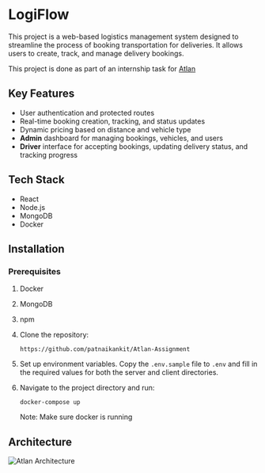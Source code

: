 # LogiFlow

This project is a web-based logistics management system designed to streamline the process of booking transportation for deliveries. It allows users to create, track, and manage delivery bookings.

This project is done as part of an internship task for [Atlan](https://atlan.com/)

## Key Features

- User authentication and protected routes
- Real-time booking creation, tracking, and status updates
- Dynamic pricing based on distance and vehicle type
- **Admin** dashboard for managing bookings, vehicles, and users
- **Driver** interface for accepting bookings, updating delivery status, and tracking progress

## Tech Stack

- React
- Node.js
- MongoDB
- Docker

## Installation

### Prerequisites

1. Docker
2. MongoDB 
3. npm

1. Clone the repository:
   ```
   https://github.com/patnaikankit/Atlan-Assignment
   ```
   
2. Set up environment variables. Copy the `.env.sample` file to `.env` and fill in the required values for both the server and client directories.

3. Navigate to the project directory and run:
   ``` 
   docker-compose up 
   ```
   Note: Make sure docker is running

## Architecture

![Atlan Architecture](https://drive.google.com/uc?export=view&id=1RmXikY6b-25NyWEvvcnPSvnrpfKUfHEB)